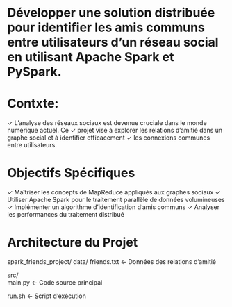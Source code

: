#  Développer une solution distribuée pour identifier les amis communs entre utilisateurs d’un réseau social en utilisant Apache Spark et PySpark.
# Contxte:
   ✓  L’analyse des réseaux sociaux est devenue cruciale dans le monde numérique actuel. Ce
  ✓ projet vise à explorer les relations d’amitié dans un graphe social et à identifier efficacement
  ✓ les connexions communes entre utilisateurs.

 # Objectifs Spécifiques
 ✓ Maîtriser les concepts de MapReduce appliqués aux graphes sociaux
 ✓ Utiliser Apache Spark pour le traitement parallèle de données volumineuses
 ✓ Implémenter un algorithme d’identification d’amis communs
 ✓ Analyser les performances du traitement distribué

 # Architecture du Projet
 spark_friends_project/
 data/
  friends.txt      ← Données des relations d’amitié
 
   src/               
    main.py          ← Code source principal

    
   run.sh           ← Script d’exécution



